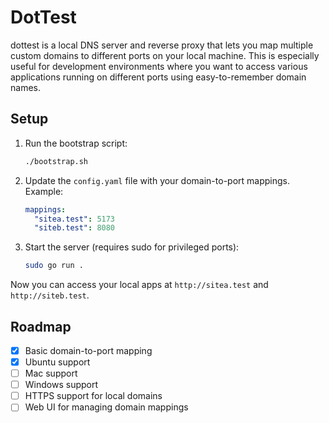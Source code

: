 
# DotTest
dottest is a local DNS server and reverse proxy that lets you map multiple custom domains to different ports on your local machine. This is especially useful for development environments where you want to access various applications running on different ports using easy-to-remember domain names.

## Setup

1. Run the bootstrap script:
   ```sh
   ./bootstrap.sh
   ```

2. Update the `config.yaml` file with your domain-to-port mappings. Example:
   ```yaml
   mappings:
     "sitea.test": 5173
     "siteb.test": 8080
   ```

3. Start the server (requires sudo for privileged ports):
   ```sh
   sudo go run .
   ```

Now you can access your local apps at `http://sitea.test` and `http://siteb.test`.

## Roadmap
- [x] Basic domain-to-port mapping
- [x] Ubuntu support
- [ ] Mac support
- [ ] Windows support
- [ ] HTTPS support for local domains
- [ ] Web UI for managing domain mappings

